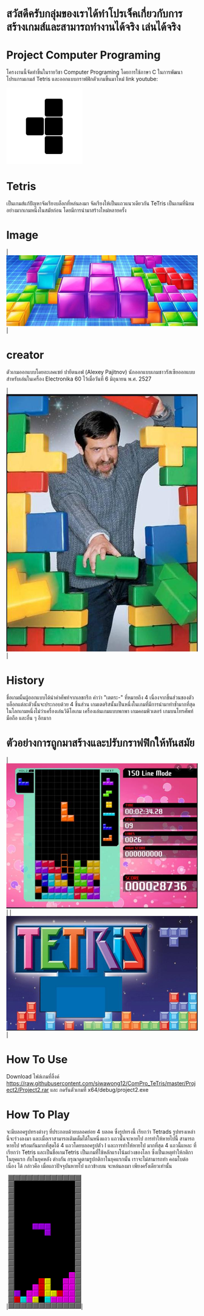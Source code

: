 # สวัสดีครับกลุ่มของเราได้ทำโปรเจ็คเกี่ยวกับการสร้างเกมส์และสามารถทำงานได้จริง เล่นได้จริง
# Project Computer Programing
โครงงานนี้จัดทำขึ้นในรายวิชา Computer Programing โดยการใช้ภาษา C ในการพัฒนาโปรแกรมเกมส์ Tetris และออกแบบกราฟฟิกตัวเกมขึ้นมาใหม่่
link youtube:

<img  src="IMG/337600-200.png">

# Tetris
เป็นเกมส์แก้ปัญหาจัดเรียงบล็อกที่หล่นลงมา จัดเรียงให้เป็นแถวแนวเดียวกัน TeTris เป็นเกมที่นิยมอย่างมากเกมหนึ่งในสมัยก่อน โดยมีการนำมาสร้างใหม่หลายครั้ง

# Image
|<img  src="IMG/Tetis.jpg">|

# creator
ตัวเกมออกแบบโดยอะเลคเซย์ ปายีตนอฟ (Alexey Pajitnov) 
นักออกแบบเกมชาวรัสเซียออกแบบสำหรับเล่นในเครื่อง Electronika 60 ไว้เมื่อวันที่ 6 มิถุนายน พ.ศ. 2527

|<img  src="IMG/creater.jpg">|

# History
ชื่อเกมนั้นผู้ออกแบบได้นำคำศัพท์จากเลขกรีก คำว่า "เตตระ-" ที่หมายถึง 4 เนื่องจากชิ้นส่วนของตัวบล็อกแต่ละตัวนั้นจะประกอบด้วย 4 ชิ้นส่วน เกมเตตริสนั้นเป็นหนึ่งในเกมที่มีการนำมาทำซ้ำมากที่สุดในโลกเกมหนึ่งไม่ว่าเครื่องเล่นวิดีโอเกม เครื่องเล่นเกมแบบพกพา เกมคอมพิวเตอร์ เกมบนโทรศัพท์มือถือ และอื่น ๆ อีกมาก

# ตัวอย่างการถูกมาสร้างและปรับกราฟฟิกให้ทันสมัย

|<img  src="IMG/Tetis2.jpg">|
|<img  src="IMG/Tetis3.jpg">|

# How To Use
Download ไฟล์เกมที่ลิ้งค์ https://raw.githubusercontent.com/siwawong12/ComPro_TeTris/master/Project2/Project2.rar
และ กดรันตัวเกมที่ x64/debug/project2.exe

# How To Play
จะมีบลอครูปทรงต่างๆ ที่ประกอบด้วยบลอคย่อย 4 บลอค ซึ่งรูปทรงนี้ เรียกว่า Tetrads รูปทรงเหล่านี้จะร่วงลงมา และเมื่อเราสามารถเติมเต็มได้ในหนึ่งแถว แถวนั้นจะหายไป การทำให้หายไปนี้ สามารถหายไป พร้อมกันมากที่สุดได้ 4 แถวโดยบลอครูปตัว I และการทำให้หายไป มากที่สุด 4 แถวนี้แหละ ที่เรียกว่า Tetris และเป็นชื่อเกมTetris เป็นเกมที่ใช้หลักแรงโน้มถ่วงของโลก ซึ่งเป็นเหตุทำให้กติกา ในยุคแรก กับในยุคหลัง ต่างกัน กรุณาดูตามรูปกติกาในยุคแรกนั้น เราจะไม่สามารถทำ คอมโบต่อเนื่อง ได้ กล่าวคือ เมื่อแถวปัจจุบันหายไป แถวข้างบน จะหล่นลงมา เพียงครั้งเดียวเท่านั้น

|<img  src="IMG/Tetis4.png">|
